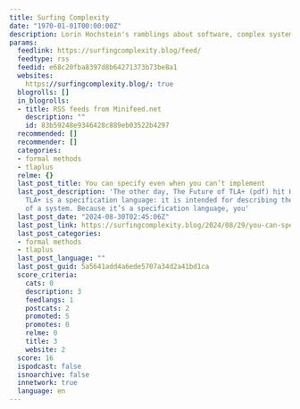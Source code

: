 ```yaml
---
title: Surfing Complexity
date: "1970-01-01T00:00:00Z"
description: Lorin Hochstein's ramblings about software, complex systems, and incidents.
params:
  feedlink: https://surfingcomplexity.blog/feed/
  feedtype: rss
  feedid: e68c20fba8397d8b64271373b73be8a1
  websites:
    https://surfingcomplexity.blog/: true
  blogrolls: []
  in_blogrolls:
  - title: RSS feeds from Minifeed.net
    description: ""
    id: 83b59248e9346428c889eb03522b4297
  recommended: []
  recommender: []
  categories:
  - formal methods
  - tlaplus
  relme: {}
  last_post_title: You can specify even when you can’t implement
  last_post_description: 'The other day, The Future of TLA+ (pdf) hit Hacker News.
    TLA+ is a specification language: it is intended for describing the desired behavior
    of a system. Because it’s a specification language, you'
  last_post_date: "2024-08-30T02:45:06Z"
  last_post_link: https://surfingcomplexity.blog/2024/08/29/you-can-specify-even-when-you-cant-implement/
  last_post_categories:
  - formal methods
  - tlaplus
  last_post_language: ""
  last_post_guid: 5a5641add4a6ede5707a34d2a41bd1ca
  score_criteria:
    cats: 0
    description: 3
    feedlangs: 1
    postcats: 2
    promoted: 5
    promotes: 0
    relme: 0
    title: 3
    website: 2
  score: 16
  ispodcast: false
  isnoarchive: false
  innetwork: true
  language: en
---
```

